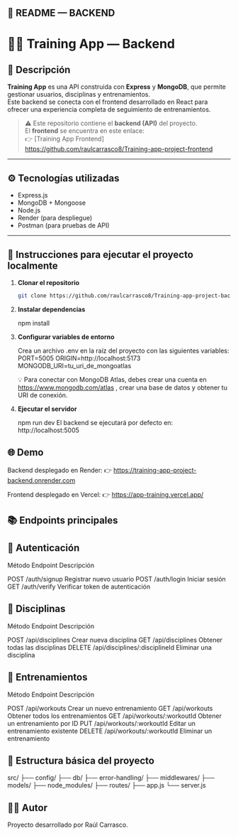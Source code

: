 

## 🧠 **README — BACKEND**


# 🏋️‍♂️ Training App — Backend

## 📝 Descripción

**Training App** es una API construida con **Express** y **MongoDB**, que permite gestionar usuarios, disciplinas y entrenamientos.  
Este backend se conecta con el frontend desarrollado en React para ofrecer una experiencia completa de seguimiento de entrenamientos.

> ⚠️ Este repositorio contiene el **backend (API)** del proyecto.  
> El **frontend** se encuentra en este enlace:  
> 👉 [Training App Frontend] https://github.com/raulcarrasco8/Training-app-project-frontend

---

## ⚙️ Tecnologías utilizadas

- Express.js  
- MongoDB + Mongoose  
- Node.js  
- Render (para despliegue)  
- Postman (para pruebas de API)

---

## 🚀 Instrucciones para ejecutar el proyecto localmente

1. **Clonar el repositorio**

   ```bash
   git clone https://github.com/raulcarrasco8/Training-app-project-backend

2. **Instalar dependencias**

    npm install

3. **Configurar variables de entorno**

    Crea un archivo .env en la raíz del proyecto con las siguientes variables:
        PORT=5005
        ORIGIN=http://localhost:5173
        MONGODB_URI=tu_uri_de_mongoatlas

    💡 Para conectar con MongoDB Atlas, debes crear una cuenta en https://www.mongodb.com/atlas
        , crear una base de datos y obtener tu URI de conexión.

4. **Ejecutar el servidor**

    npm run dev
    El backend se ejecutará por defecto en:
    http://localhost:5005

## 🌐 Demo

Backend desplegado en Render:
👉 https://training-app-project-backend.onrender.com

Frontend desplegado en Vercel:
👉 https://app-training.vercel.app/

## 📚 Endpoints principales

## 🔐 Autenticación

Método	Endpoint	Descripción

POST	/auth/signup	Registrar nuevo usuario
POST	/auth/login	Iniciar sesión
GET	/auth/verify	Verificar token de autenticación

## 🏁 Disciplinas

Método	Endpoint	Descripción

POST	/api/disciplines	Crear nueva disciplina
GET	/api/disciplines	Obtener todas las disciplinas
DELETE	/api/disciplines/:disciplineId	Eliminar una disciplina

## 💪 Entrenamientos

Método	Endpoint	Descripción

POST	/api/workouts	Crear un nuevo entrenamiento
GET	/api/workouts	Obtener todos los entrenamientos
GET	/api/workouts/:workoutId	Obtener un entrenamiento por ID
PUT	/api/workouts/:workoutId	Editar un entrenamiento existente
DELETE	/api/workouts/:workoutId	Eliminar un entrenamiento

## 📂 Estructura básica del proyecto

src/
 ├── config/
 ├── db/
 ├── error-handling/
 ├── middlewares/
 ├── models/
 ├── node_modules/
 ├── routes/
 ├── app.js
 └── server.js


## 👨‍💻 Autor

Proyecto desarrollado por Raúl Carrasco.